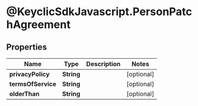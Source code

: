 # @KeyclicSdkJavascript.PersonPatchAgreement

## Properties
Name | Type | Description | Notes
------------ | ------------- | ------------- | -------------
**privacyPolicy** | **String** |  | [optional] 
**termsOfService** | **String** |  | [optional] 
**olderThan** | **String** |  | [optional] 


